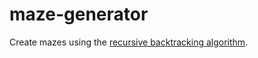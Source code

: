 # maze-generator
Create mazes using the [recursive backtracking algorithm](https://en.wikipedia.org/wiki/Maze_generation_algorithm#Recursive_backtracker).
